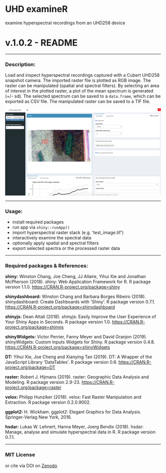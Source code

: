 # UHD examineR
examine hyperspectral recordings from an UHD258 device

# v.1.0.2 - README

---------------------
### Description:

Load and inspect hyperspectral recordings captured with a 
Cubert UHD258 snapshot camera. The imported raster file is 
plotted as RGB image. The raster can be manipulated
(spatial and spectral filters). By selecting an area of 
interest in the plotted raster, a plot of the mean spectrum
is generated (+/- sd). The selected spectrum can be saved
to a `data.frame`, which can be exported as CSV file. The
manipulated raster can be saved to a TIF file.

<img src="./sc.png" width="700">

---------------------
### Usage:

+ install required packages
+ run app via `shiny::runApp()`
+ import hyperspectral raster stack (e.g. 'test_image.tif')
+ interactively examine the spectral data
+ optionally apply spatial and spectral filters
+ export selected spectra or the processed raster data

---------------------
### Required packages & References:

**shiny:**
Winston Chang, Joe Cheng, JJ Allaire, Yihui Xie and Jonathan
 McPherson (2018). shiny: Web Application Framework for R. R
 package version 1.1.0. https://CRAN.R-project.org/package=shiny

**shinydashboard:**
Winston Chang and Barbara Borges Ribeiro (2018). shinydashboard:
 Create Dashboards with 'Shiny'. R package version 0.7.1.
 https://CRAN.R-project.org/package=shinydashboard

**shinyjs:**
Dean Attali (2018). shinyjs: Easily Improve the User Experience
 of Your Shiny Apps in Seconds. R package version 1.0.
 https://CRAN.R-project.org/package=shinyjs

**shinyWidgets:**
Victor Perrier, Fanny Meyer and David Granjon (2019).
 shinyWidgets: Custom Inputs Widgets for Shiny. R package version
 0.4.8. https://CRAN.R-project.org/package=shinyWidgets

**DT:**
Yihui Xie, Joe Cheng and Xianying Tan (2019). DT: A Wrapper of
 the JavaScript Library 'DataTables'. R package version 0.6.
 https://CRAN.R-project.org/package=DT

**raster:**
Robert J. Hijmans (2019). raster: Geographic Data Analysis and
 Modeling. R package version 2.9-23.
 https://CRAN.R-project.org/package=raster

**velox:**
Philipp Hunziker (2018). velox: Fast Raster Manipulation and
 Extraction. R package version 0.2.0.9002.

**ggplot2:**
H. Wickham. ggplot2: Elegant Graphics for Data Analysis.
 Springer-Verlag New York, 2016.

**hsdar:**
Lukas W. Lehnert, Hanna Meyer, Joerg Bendix (2018). hsdar:
 Manage, analyse and simulate hyperspectral data in R. R package
 version 0.7.1.
 
---------------------
### MIT License

or cite via DOI on [Zenodo](https://doi.org/10.5281/zenodo.3491697)


